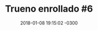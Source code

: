 ---
layout: drawing
title:  "Trueno enrollado #6"
date:   2018-01-08 19:15:02 -0300
slug: trueno_enrollado_6
material: acuarela, plumones, acrílico y rapidograph sobre papel bristol
dimensiones: 100x73 cms.
format: jpg
categories:
 - drawing

---